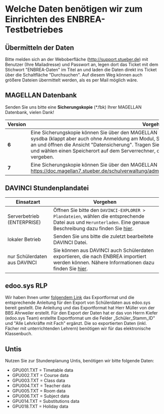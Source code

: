 # Welche Daten benötigen wir zum Einrichten des ENBREA-Testbetriebes

## Übermitteln der Daten

Bitte melden sich an der Weboberfläche (http://support.stueber.de) mit Benutzer (Ihre Mailadresse) und Passwort an, legen dort das Ticket mit dem Stichwort "ENBREA-Daten" im Titel an und laden die Daten direkt ins Ticket über die Schaltfläche "Durchsuchen". Auf diesem Weg können auch größere Dateien übermittelt werden, als es per Mail möglich wäre. 

## MAGELLAN Datenbank

Senden Sie uns bitte eine **Sicherungskopie** (*.fbk) Ihrer MAGELLAN Datenbank, vielen Dank!

Version|Vorgehen
--|--
**6**|Eine Sicherungskopie können Sie über den MAGELLAN -Administrator erstellen. Melden Sie sich bitte als sysdba (klappt aber auch ohne Anmeldung am Modul, Sie tragen die Anmeldung später beim Sichern ein) an und öffnen die Ansicht "Datensicherung". Tragen Sie die Anmeldungsdaten (sysdba und Passwort) ein und wählen einen Speicherort auf dem Serverrechner, der Name der Sicherung wird von MAGELLAN selbst vergeben.
**7**|Eine Sicherungskopie können Sie über den MAGELLAN -Administrator erstellen. https://doc.magellan7.stueber.de/schulverwaltung/admin/admin.datenbankverbindungen/#datensicherung

## DAVINCI Stundenplandatei

Einsatzart|Vorgehen
--|--
Serverbetrieb (ENTERPRISE)|Öffnen Sie bitte den `DAVINCI-EXPLORER > Plandateien`, wählen die entsprechende Datei aus und `Herunterladen`. Eine genaue Beschreibung dazu finden Sie [hier](https://doc.davinci6.stueber.de/06.enterprise/07.plandateien/#plan-herunterladen).
lokaler Betrieb|Senden Sie uns bitte die zuletzt bearbeitete DAVINCI Datei.
nur Schülerdaten aus DAVINCI|Sie können aus DAVINCI auch Schülerdaten exportieren, die nach ENBREA importiert werden können. Nähere Informationen dazu finden Sie [hier](https://doc.kb.stueber.de/enbrea/Sch%C3%BClerstammdaten%20importieren.html).

## edoo.sys RLP

Wir haben Ihnen unter [folgendem Link](https://my.hidrive.com/share/8ey6i7s6ut) das Exportformat und die entsprechende Anleitung für den Export von Schülerdaten aus edoo.sys bereit gestellt. 
Die Anleitung und das Exportformat hat Herr Müller von der BBS Ahrweiler erstellt. Für den Export der Daten hat er das von Herrn Kiefer (edoo.sys Team) erstellte Exportformat um die Felder „Schüler_Stamm_ID" und "Alle Lehrkräfte mit Fach" ergänzt. Die so exportierten Daten (inkl. Fächer mit unterrichtenden Lehrern) benötigen wir für das elektronische Klassenbuch.

## Untis

Nutzen Sie zur Stundenplanung Untis, benötigen wir bitte folgende Daten:

* GPU001.TXT = Timetable data
* GPU002.TXT = Course data
* GPU003.TXT = Class data
* GPU004.TXT = Teacher data
* GPU005.TXT = Room data
* GPU006.TXT = Subject data
* GPU014.TXT = Substitutions data
* GPU018.TXT = Holiday data